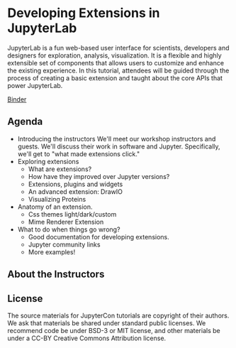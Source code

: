 # Developing Extensions in JupyterLab

JupyterLab is a fun web-based user interface for scientists, developers and designers for exploration, analysis, visualization. It is a flexible and highly extensible set of components that allows users to customize and enhance the existing experience. In this tutorial, attendees will be guided through the process of creating a basic extension and taught about the core APIs that power JupyterLab.


[Binder](https://gke.mybinder.org/v2/gh/deathbeds/_fam/07-25-2020?urlpath=git-pull%3Frepo%3Dhttps%253A%252F%252Fgithub.com%252Fmarthacryan%252Fjupytercon2020-developingextensions%26urlpath%3Dlab%252Ftree%252Fjupytercon2020-developingextensions%252Freadme.md%26branch%3Dmaster)


## Agenda

* Introducing the instructors
    We'll meet our workshop instructors and guests. We'll discuss their work in software and Jupyter. Specifically, we'll get to "what made extensions click."
* Exploring extensions
    * What are extensions?
    * How have they improved over Jupyter versions?
    * Extensions, plugins and widgets
    * An advanced extension: DrawIO
    * Visualizing Proteins
* Anatomy of an extension.
    * Css themes light/dark/custom
    * Mime Renderer Extension
* What to do when things go wrong?
    * Good documentation for developing extensions.
    * Jupyter community links
    * More examples!

## About the Instructors



## License

The source materials for JupyterCon tutorials are copyright of their authors. 
We ask that materials be shared under standard public licenses. We recommend code be under BSD-3 or MIT license, and other materials be under a CC-BY Creative Commons Attribution license.
